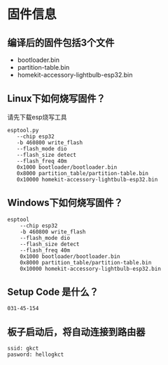 # 固件信息

## 编译后的固件包括3个文件

* bootloader.bin
* partition-table.bin
* homekit-accessory-lightbulb-esp32.bin

## Linux下如何烧写固件？

请先下载esp烧写工具

```
esptool.py
   --chip esp32
   -b 460800 write_flash
   --flash_mode dio
   --flash_size detect
   --flash_freq 40m
   0x1000 bootloader/bootloader.bin
   0x8000 partition_table/partition-table.bin
   0x10000 homekit-accessory-lightbulb-esp32.bin
```

## Windows下如何烧写固件？

```
esptool
    --chip esp32
    -b 460800 write_flash
    --flash_mode dio
    --flash_size detect
    --flash_freq 40m
    0x1000 bootloader/bootloader.bin
    0x8000 partition_table/partition-table.bin
    0x10000 homekit-accessory-lightbulb-esp32.bin
```

## Setup Code 是什么？
```
031-45-154
```

## 板子启动后，将自动连接到路由器
```
ssid: gkct
pasword: hellogkct
```
